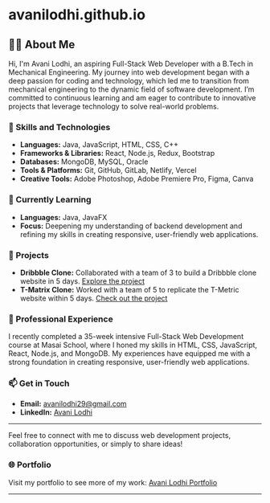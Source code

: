 # avanilodhi.github.io

## 👩‍💻 About Me

Hi, I'm Avani Lodhi, an aspiring Full-Stack Web Developer with a B.Tech in Mechanical Engineering. My journey into web development began with a deep passion for coding and technology, which led me to transition from mechanical engineering to the dynamic field of software development. I’m committed to continuous learning and am eager to contribute to innovative projects that leverage technology to solve real-world problems.

### 🚀 Skills and Technologies

- **Languages:** Java, JavaScript, HTML, CSS, C++
- **Frameworks & Libraries:** React, Node.js, Redux, Bootstrap
- **Databases:** MongoDB, MySQL, Oracle
- **Tools & Platforms:** Git, GitHub, GitLab, Netlify, Vercel
- **Creative Tools:** Adobe Photoshop, Adobe Premiere Pro, Figma, Canva

### 🌱 Currently Learning

- **Languages:** Java, JavaFX
- **Focus:** Deepening my understanding of backend development and refining my skills in creating responsive, user-friendly web applications.

### 🧩 Projects

- **Dribbble Clone:** Collaborated with a team of 3 to build a Dribbble clone website in 5 days. [Explore the project](https://dribbling-theta.vercel.app/#)
- **T-Matrix Clone:** Worked with a team of 5 to replicate the T-Metric website within 5 days. [Check out the project](https://t-matrix.netlify.app/)

### 💼 Professional Experience

I recently completed a 35-week intensive Full-Stack Web Development course at Masai School, where I honed my skills in HTML, CSS, JavaScript, React, Node.js, and MongoDB. My experiences have equipped me with a strong foundation in creating responsive, user-friendly web applications.

### 📫 Get in Touch

- **Email:** [avanilodhi29@gmail.com](mailto:avanilodhi29@gmail.com)
- **LinkedIn:** [Avani Lodhi](https://linkedin.com/in/https://www.linkedin.com/in/avani-lodhi/)
  
---

Feel free to connect with me to discuss web development projects, collaboration opportunities, or simply to share ideas!

### 🌐 Portfolio

Visit my portfolio to see more of my work: [Avani Lodhi Portfolio](https://avanilodhi-portfolio.netlify.app/)

---


